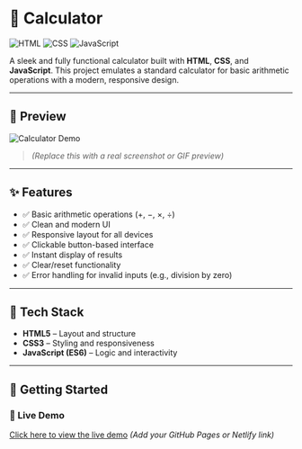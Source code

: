 # 🧮 Calculator

![HTML](https://drive.google.com/file/d/1ZnOBxhuNuZQVjs2VTEJn1bQPUlScqMUK/view?usp=sharing)
![CSS](https://drive.google.com/file/d/1Geg-qUQ8jgh3RsIA-ayjMf_6wxPhbGE-/view?usp=sharing)
![JavaScript](https://drive.google.com/file/d/1qyrO1lP9Bv5hqT-X7RWE7IngWURpqyHj/view?usp=drive_link)

A sleek and fully functional calculator built with **HTML**, **CSS**, and **JavaScript**. This project emulates a standard calculator for basic arithmetic operations with a modern, responsive design.

---

## 📸 Preview

![Calculator Demo](https://drive.google.com/file/d/1p3ojAqW87j5y-TRuSd0UnDUgJ5dE5B93/view?usp=drive_link)

> *(Replace this with a real screenshot or GIF preview)*

---

## ✨ Features

- ✅ Basic arithmetic operations (+, −, ×, ÷)
- ✅ Clean and modern UI
- ✅ Responsive layout for all devices
- ✅ Clickable button-based interface
- ✅ Instant display of results
- ✅ Clear/reset functionality
- ✅ Error handling for invalid inputs (e.g., division by zero)

---

## 🔧 Tech Stack

- **HTML5** – Layout and structure
- **CSS3** – Styling and responsiveness
- **JavaScript (ES6)** – Logic and interactivity

---

## 🚀 Getting Started

### 🔗 Live Demo
[Click here to view the live demo](https://drive.google.com/file/d/1qTg69Kf30x3XaBLkzmUNAacjZbip2Sdy/view?usp=drive_link) *(Add your GitHub Pages or Netlify link)*

